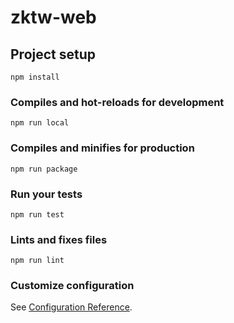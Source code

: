 # zktw-web

## Project setup
```
npm install
```

### Compiles and hot-reloads for development
```
npm run local
```

### Compiles and minifies for production
```
npm run package
```

### Run your tests
```
npm run test
```

### Lints and fixes files
```
npm run lint
```

### Customize configuration
See [Configuration Reference](https://cli.vuejs.org/config/).